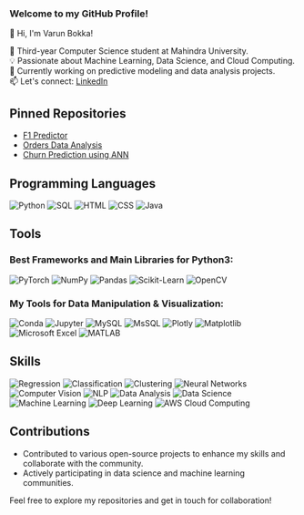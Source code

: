 ### Welcome to my GitHub Profile!

👋 Hi, I'm Varun Bokka! 

🌟 Third-year Computer Science student at Mahindra University.  
💡 Passionate about Machine Learning, Data Science, and Cloud Computing.  
🔭 Currently working on predictive modeling and data analysis projects.  
📫 Let's connect: [LinkedIn](https://www.linkedin.com/in/naga-varun-bokka)

## Pinned Repositories
- [F1 Predictor](https://github.com/Varun-278/f1-predictor)
- [Orders Data Analysis](https://github.com/Varun-278/orders-data-analysis)
- [Churn Prediction using ANN](https://github.com/Varun-278/churn-prediction-ann)

## Programming Languages
![Python](https://img.shields.io/badge/-Python-333333?style=flat&logo=python)
![SQL](https://img.shields.io/badge/-SQL-333333?style=flat&logo=sqlite)
![HTML](https://img.shields.io/badge/-HTML-333333?style=flat&logo=HTML5)
![CSS](https://img.shields.io/badge/-CSS-333333?style=flat&logo=CSS3&logoColor=1572B6)
![Java](https://img.shields.io/badge/-Java-333333?style=flat&logo=Java&logoColor=007396)

## Tools

### Best Frameworks and Main Libraries for Python3:
![PyTorch](https://img.shields.io/badge/-PyTorch-333333?style=flat&logo=pytorch)
![NumPy](https://img.shields.io/badge/-NumPy-333333?style=flat&logo=numpy)
![Pandas](https://img.shields.io/badge/-Pandas-333333?style=flat&logo=pandas)
![Scikit-Learn](https://img.shields.io/badge/-Scikit_Learn-333333?style=flat&logo=scikit-learn)
![OpenCV](https://img.shields.io/badge/-OpenCV-333333?style=flat&logo=opencv)

### My Tools for Data Manipulation & Visualization:
![Conda](https://img.shields.io/badge/-Conda-333333?style=flat&logo=anaconda)
![Jupyter](https://img.shields.io/badge/-Jupyter-333333?style=flat&logo=jupyter)
![MySQL](https://img.shields.io/badge/-MySQL-333333?style=flat&logo=mysql)
![MsSQL](https://img.shields.io/badge/-MsSQL-333333?style=flat&logo=microsoft-sql-server)
![Plotly](https://img.shields.io/badge/-Plotly-333333?style=flat&logo=plotly)
![Matplotlib](https://img.shields.io/badge/-Matplotlib-333333?style=flat&logo=matplotlib)
![Microsoft Excel](https://img.shields.io/badge/-Microsoft_Excel-333333?style=flat&logo=microsoft-excel)
![MATLAB](https://img.shields.io/badge/-MATLAB-333333?style=flat&logo=mathworks)

## Skills
![Regression](https://img.shields.io/badge/-Regression-333333?style=flat&logo=regression)
![Classification](https://img.shields.io/badge/-Classification-333333?style=flat&logo=classification)
![Clustering](https://img.shields.io/badge/-Clustering-333333?style=flat&logo=clustering)
![Neural Networks](https://img.shields.io/badge/-Neural_Networks-333333?style=flat&logo=neural-networks)
![Computer Vision](https://img.shields.io/badge/-Computer_Vision-333333?style=flat&logo=computer-vision)
![NLP](https://img.shields.io/badge/-NLP-333333?style=flat&logo=nlp)
![Data Analysis](https://img.shields.io/badge/-Data_Analysis-333333?style=flat&logo=data-analysis)
![Data Science](https://img.shields.io/badge/-Data_Science-333333?style=flat&logo=data-science)
![Machine Learning](https://img.shields.io/badge/-Machine_Learning-333333?style=flat&logo=machine-learning)
![Deep Learning](https://img.shields.io/badge/-Deep_Learning-333333?style=flat&logo=deep-learning)
![AWS Cloud Computing](https://img.shields.io/badge/-AWS_Cloud_Computing-333333?style=flat&logo=amazon-aws)

## Contributions
- Contributed to various open-source projects to enhance my skills and collaborate with the community.
- Actively participating in data science and machine learning communities.

Feel free to explore my repositories and get in touch for collaboration!



